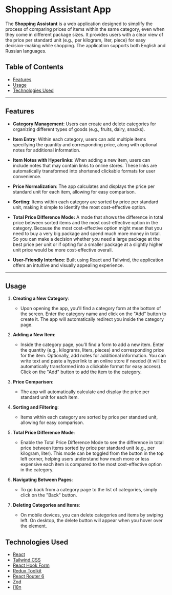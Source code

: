 # Shopping Assistant App

The **Shopping Assistant** is a web application designed to simplify the process of comparing prices of items within the same category, even when they come in different package sizes. It provides users with a clear view of the price per standard unit (e.g., per kilogram, liter, piece) for easy decision-making while shopping. The application supports both English and Russian languages.

## Table of Contents

-   [Features](#features)
-   [Usage](#usage)
-   [Technologies Used](#technologies-used)

---

## Features

-   **Category Management**: Users can create and delete categories for organizing different types of goods (e.g., fruits, dairy, snacks).

-   **Item Entry**: Within each category, users can add multiple items specifying the quantity and corresponding price, along with optional notes for additional information.

-   **Item Notes with Hyperlinks**: When adding a new item, users can include notes that may contain links to online stores. These links are automatically transformed into shortened clickable formats for user convenience.

-   **Price Normalization**: The app calculates and displays the price per standard unit for each item, allowing for easy comparison.

-   **Sorting**: Items within each category are sorted by price per standard unit, making it simple to identify the most cost-effective option.

-   **Total Price Difference Mode:** A mode that shows the difference in total price between sorted items and the most cost-effective option in the category. Because the most cost-effective option might mean that you need to buy a very big package and spend much more money in total. So you can make a decision whether you need a large package at the best price per unit or if opting for a smaller package at a slightly higher unit price would be more cost-effective overall.

-   **User-Friendly Interface**: Built using React and Tailwind, the application offers an intuitive and visually appealing experience.

---

## Usage

1. **Creating a New Category**:

    - Upon opening the app, you'll find a category form at the bottom of the screen. Enter the category name and click on the "Add" button to create it. The app will automatically redirect you inside the category page.

2. **Adding a New Item**:

    - Inside the category page, you'll find a form to add a new item. Enter the quantity (e.g., kilograms, liters, pieces) and corresponding price for the item. Optionally, add notes for additional information. You can write text and paste a hyperlink to an online store if needed (it will be automatically transformed into a clickable format for easy access). Click on the "Add" button to add the item to the category.

3. **Price Comparison**:

    - The app will automatically calculate and display the price per standard unit for each item.

4. **Sorting and Filtering**:

    - Items within each category are sorted by price per standard unit, allowing for easy comparison.

5. **Total Price Difference Mode**:

    - Enable the Total Price Difference Mode to see the difference in total price between items sorted by price per standard unit (e.g., per kilogram, liter). This mode can be toggled from the button in the top left corner, helping users understand how much more or less expensive each item is compared to the most cost-effective option in the category.

6. **Navigating Between Pages**:

    - To go back from a category page to the list of categories, simply click on the "Back" button.

7. **Deleting Categories and Items**:
    - On mobile devices, you can delete categories and items by swiping left. On desktop, the delete button will appear when you hover over the element.

## Technologies Used

-   [React](https://reactjs.org/)
-   [Tailwind CSS](https://tailwindcss.com/)
-   [React Hook Form](https://react-hook-form.com/)
-   [Redux Toolkit](https://redux-toolkit.js.org/)
-   [React Router 6](https://reactrouter.com/)
-   [Zod](https://github.com/colinhacks/zod)
-   [i18n](https://www.i18next.com/)
